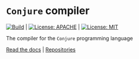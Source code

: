 # `Conjure` compiler
[![Build](https://github.com/rexlang/rex-c/workflows/Build/badge.svg)](https://github.com/conjure-lang/conjure-c/actions/workflows/build.yml) |
[![License: APACHE](https://img.shields.io/badge/License-Apache_2.0-blue.svg)](https://opensource.org/licenses/Apache-2.0) |
[![License: MIT](https://img.shields.io/badge/License-MIT-yellow.svg)](https://opensource.org/licenses/MIT)

The compiler for the `Conjure` programming language

[Read the docs](https://www.conjure-lang.org) |
[Repositories](https://www.github.com/conjure-lang/conjure)
